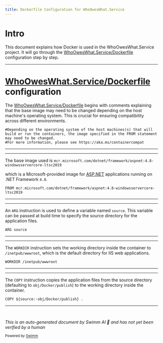 ```yaml
---
title: Dockerfile Configuration for WhoOwesWhat.Service
---
```

# Intro

This document explains how Docker is used in the WhoOwesWhat.Service project. It will go through the <SwmPath>[WhoOwesWhat.Service/Dockerfile](WhoOwesWhat.Service/Dockerfile)</SwmPath> configuration step by step.

<SwmSnippet path="/WhoOwesWhat.Service/Dockerfile" line="1">

---

# <SwmPath>[WhoOwesWhat.Service/Dockerfile](WhoOwesWhat.Service/Dockerfile)</SwmPath> configuration

The <SwmPath>[WhoOwesWhat.Service/Dockerfile](WhoOwesWhat.Service/Dockerfile)</SwmPath> begins with comments explaining that the base image may need to be changed depending on the host machine's operating system. This is crucial for ensuring compatibility across different environments.

```
#Depending on the operating system of the host machines(s) that will build or run the containers, the image specified in the FROM statement may need to be changed.
#For more information, please see https://aka.ms/containercompat
```

---

</SwmSnippet>

<SwmSnippet path="/WhoOwesWhat.Service/Dockerfile" line="4">

---

The base image used is <SwmToken path="WhoOwesWhat.Service/Dockerfile" pos="4:2:20" line-data="FROM mcr.microsoft.com/dotnet/framework/aspnet:4.8-windowsservercore-ltsc2019">`mcr.microsoft.com/dotnet/framework/aspnet:4.8-windowsservercore-ltsc2019`</SwmToken>

which is a Microsoft-provided image for [ASP.NET](http://ASP.NET) applications running on .NET Framework <SwmToken path="WhoOwesWhat.Service/Dockerfile" pos="4:14:16" line-data="FROM mcr.microsoft.com/dotnet/framework/aspnet:4.8-windowsservercore-ltsc2019">`4.8`</SwmToken>.

```
FROM mcr.microsoft.com/dotnet/framework/aspnet:4.8-windowsservercore-ltsc2019
```

---

</SwmSnippet>

<SwmSnippet path="/WhoOwesWhat.Service/Dockerfile" line="5">

---

An <SwmToken path="WhoOwesWhat.Service/Dockerfile" pos="5:0:0" line-data="ARG source">`ARG`</SwmToken> instruction is used to define a variable named <SwmToken path="WhoOwesWhat.Service/Dockerfile" pos="5:2:2" line-data="ARG source">`source`</SwmToken>. This variable can be passed at build time to specify the source directory for the application files.

```
ARG source
```

---

</SwmSnippet>

<SwmSnippet path="/WhoOwesWhat.Service/Dockerfile" line="6">

---

The <SwmToken path="WhoOwesWhat.Service/Dockerfile" pos="6:0:0" line-data="WORKDIR /inetpub/wwwroot">`WORKDIR`</SwmToken> instruction sets the working directory inside the container to <SwmToken path="WhoOwesWhat.Service/Dockerfile" pos="6:2:5" line-data="WORKDIR /inetpub/wwwroot">`/inetpub/wwwroot`</SwmToken>, which is the default directory for IIS web applications.

```
WORKDIR /inetpub/wwwroot
```

---

</SwmSnippet>

<SwmSnippet path="/WhoOwesWhat.Service/Dockerfile" line="7">

---

The <SwmToken path="WhoOwesWhat.Service/Dockerfile" pos="7:0:0" line-data="COPY ${source:-obj/Docker/publish} .">`COPY`</SwmToken> instruction copies the application files from the source directory (defaulting to <SwmToken path="WhoOwesWhat.Service/Dockerfile" pos="7:6:10" line-data="COPY ${source:-obj/Docker/publish} .">`obj/Docker/publish`</SwmToken>) to the working directory inside the container.

```
COPY ${source:-obj/Docker/publish} .
```

---

</SwmSnippet>

&nbsp;

*This is an auto-generated document by Swimm AI 🌊 and has not yet been verified by a human*

<SwmMeta version="3.0.0" repo-id="Z2l0aHViJTNBJTNBV2hvT3dlc1doYXQtTmV0NDglM0ElM0FTd2ltbS1EZW1v" repo-name="WhoOwesWhat-Net48"><sup>Powered by [Swimm](https://app.swimm.io/)</sup></SwmMeta>
